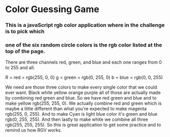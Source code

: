 # Color Guessing Game

### This is a javaScript rgb color application where in the challenge is to pick which
### one of the six random circle colors is the rgb color listed at the top of the page.

There are three channels red, green, and blue and each one ranges from 0 to 255 and all.

R = red = rgb(255, 0, 0)
g = green = rgb(0, 255, 0)
b = blue = rgb(0, 0, 255)

We need are those three colors to make every single color that we could ever want.
Black white yellow orange purple all of those are actually made by combining red green and blue.
So we have red green and blue and to make yellow rgb(255, 255, 0).
We actually combine red and green which is maybe a
little different than what you're expected to make magenta rgb(255, 0, 255).
And to make Cyan is light blue color it's green and blue rgb(0, 255, 255).
And then lastly to make white we combine all three rgb(255, 255, 255).
So this is great application  to get some practice and to remind us how RGV works.







